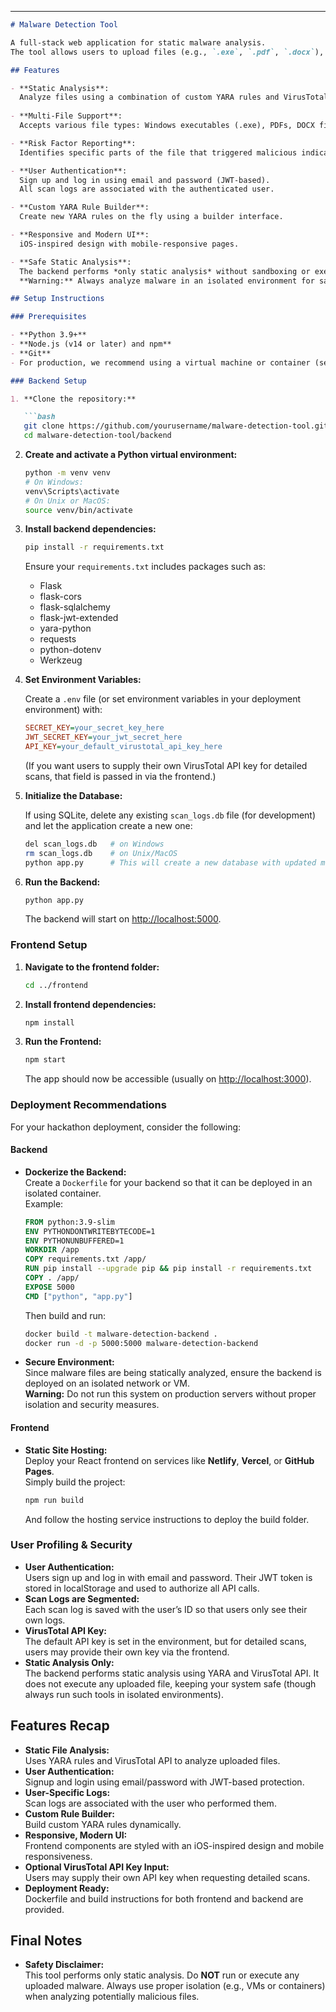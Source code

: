 
---

```markdown
# Malware Detection Tool

A full-stack web application for static malware analysis.  
The tool allows users to upload files (e.g., `.exe`, `.pdf`, `.docx`), perform static analysis using YARA rules and the VirusTotal API, and display a vulnerability score with detailed results. It also supports user profiling with email/password authentication and segmented scan logs per user.

## Features

- **Static Analysis**:  
  Analyze files using a combination of custom YARA rules and VirusTotal API checks.
  
- **Multi-File Support**:  
  Accepts various file types: Windows executables (.exe), PDFs, DOCX files, and YARA rule files (.yar, .yara).

- **Risk Factor Reporting**:  
  Identifies specific parts of the file that triggered malicious indicators.

- **User Authentication**:  
  Sign up and log in using email and password (JWT-based).  
  All scan logs are associated with the authenticated user.

- **Custom YARA Rule Builder**:  
  Create new YARA rules on the fly using a builder interface.

- **Responsive and Modern UI**:  
  iOS-inspired design with mobile-responsive pages.

- **Safe Static Analysis**:  
  The backend performs *only static analysis* without sandboxing or executing the file.  
  **Warning:** Always analyze malware in an isolated environment for safety.

## Setup Instructions

### Prerequisites

- **Python 3.9+**
- **Node.js (v14 or later) and npm**
- **Git**
- For production, we recommend using a virtual machine or container (see [Deployment](#deployment) below).

### Backend Setup

1. **Clone the repository:**

   ```bash
   git clone https://github.com/yourusername/malware-detection-tool.git
   cd malware-detection-tool/backend
   ```

2. **Create and activate a Python virtual environment:**

   ```bash
   python -m venv venv
   # On Windows:
   venv\Scripts\activate
   # On Unix or MacOS:
   source venv/bin/activate
   ```

3. **Install backend dependencies:**

   ```bash
   pip install -r requirements.txt
   ```

   Ensure your `requirements.txt` includes packages such as:
   - Flask
   - flask-cors
   - flask-sqlalchemy
   - flask-jwt-extended
   - yara-python
   - requests
   - python-dotenv
   - Werkzeug

4. **Set Environment Variables:**

   Create a `.env` file (or set environment variables in your deployment environment) with:
   ```ini
   SECRET_KEY=your_secret_key_here
   JWT_SECRET_KEY=your_jwt_secret_here
   API_KEY=your_default_virustotal_api_key_here
   ```
   (If you want users to supply their own VirusTotal API key for detailed scans, that field is passed in via the frontend.)

5. **Initialize the Database:**

   If using SQLite, delete any existing `scan_logs.db` file (for development) and let the application create a new one:
   ```bash
   del scan_logs.db   # on Windows
   rm scan_logs.db    # on Unix/MacOS
   python app.py      # This will create a new database with updated models.
   ```

6. **Run the Backend:**

   ```bash
   python app.py
   ```

   The backend will start on [http://localhost:5000](http://localhost:5000).

### Frontend Setup

1. **Navigate to the frontend folder:**

   ```bash
   cd ../frontend
   ```

2. **Install frontend dependencies:**

   ```bash
   npm install
   ```

3. **Run the Frontend:**

   ```bash
   npm start
   ```

   The app should now be accessible (usually on [http://localhost:3000](http://localhost:3000)).

### Deployment Recommendations

For your hackathon deployment, consider the following:

#### Backend

- **Dockerize the Backend:**  
  Create a `Dockerfile` for your backend so that it can be deployed in an isolated container.  
  Example:
  ```dockerfile
  FROM python:3.9-slim
  ENV PYTHONDONTWRITEBYTECODE=1
  ENV PYTHONUNBUFFERED=1
  WORKDIR /app
  COPY requirements.txt /app/
  RUN pip install --upgrade pip && pip install -r requirements.txt
  COPY . /app/
  EXPOSE 5000
  CMD ["python", "app.py"]
  ```
  Then build and run:
  ```bash
  docker build -t malware-detection-backend .
  docker run -d -p 5000:5000 malware-detection-backend
  ```

- **Secure Environment:**  
  Since malware files are being statically analyzed, ensure the backend is deployed on an isolated network or VM.  
  **Warning:** Do not run this system on production servers without proper isolation and security measures.

#### Frontend

- **Static Site Hosting:**  
  Deploy your React frontend on services like **Netlify**, **Vercel**, or **GitHub Pages**.  
  Simply build the project:
  ```bash
  npm run build
  ```
  And follow the hosting service instructions to deploy the build folder.

### User Profiling & Security

- **User Authentication:**  
  Users sign up and log in with email and password. Their JWT token is stored in localStorage and used to authorize all API calls.
- **Scan Logs are Segmented:**  
  Each scan log is saved with the user’s ID so that users only see their own logs.
- **VirusTotal API Key:**  
  The default API key is set in the environment, but for detailed scans, users may provide their own key via the frontend.
- **Static Analysis Only:**  
  The backend performs static analysis using YARA and VirusTotal API. It does not execute any uploaded file, keeping your system safe (though always run such tools in isolated environments).

## Features Recap

- **Static File Analysis:**  
  Uses YARA rules and VirusTotal API to analyze uploaded files.
- **User Authentication:**  
  Signup and login using email/password with JWT-based protection.
- **User-Specific Logs:**  
  Scan logs are associated with the user who performed them.
- **Custom Rule Builder:**  
  Build custom YARA rules dynamically.
- **Responsive, Modern UI:**  
  Frontend components are styled with an iOS-inspired design and mobile responsiveness.
- **Optional VirusTotal API Key Input:**  
  Users may supply their own API key when requesting detailed scans.
- **Deployment Ready:**  
  Dockerfile and build instructions for both frontend and backend are provided.

## Final Notes

- **Safety Disclaimer:**  
  This tool performs only static analysis. Do **NOT** run or execute any uploaded malware. Always use proper isolation (e.g., VMs or containers) when analyzing potentially malicious files.
